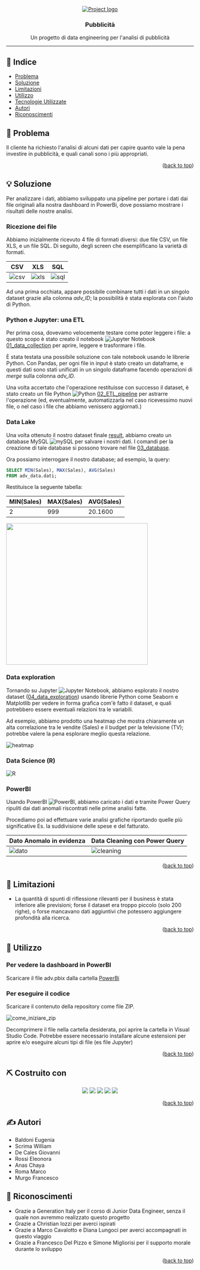 <p align="center">
  <a href="" rel="noopener">
 <img src="./res/hero-partner-genitaly-2x.png" alt="Project logo"></a>
</p>
<h3 align="center">Pubblicità</h3>

<p align="center"> Un progetto di data engineering per l'analisi di pubblicità
  <br> 
</p>

---

## 📝 Indice <a name = "indice"></a>

- [Problema](#problem_statement)
- [Soluzione](#idea)
- [Limitazioni](#limitations)
- [Utilizzo](#usage)
- [Tecnologie Utilizzate](#tech_stack)
- [Autori](#authors)
- [Riconoscimenti](#acknowledgments)

## 🧐 Problema <a name = "problem_statement"></a>

Il cliente ha richiesto l'analisi di alcuni dati per capire quanto vale la pena investire in pubblicità, e quali canali sono i più appropriati.
<p align="right">(<a href="#indice">back to top</a>)</p>

## 💡 Soluzione <a name = "idea"></a>

Per analizzare i dati, abbiamo sviluppato una pipeline per portare i dati dai file originali alla nostra dashboard in PowerBi, dove possiamo mostrare i risultati delle nostre analisi.

### Ricezione dei file

Abbiamo inizialmente ricevuto 4 file di formati diversi: due file CSV, un file XLS, e un file SQL. Di seguito, degli screen che esemplificano la varietà di formati.

| CSV | XLS | SQL |
| --- | --- | --- |
| ![csv](./res/file_file_csv_1.PNG) | ![xls](./res/file_file_xls.PNG) | ![sql](./res/file_file_sql.PNG)

Ad una prima occhiata, appare possibile combinare tutti i dati in un singolo dataset grazie alla colonna _adv\_ID_; la possibilità è stata esplorata con l'aiuto di Python.

### Python e Jupyter: una ETL

Per prima cosa, dovevamo velocemente testare come poter leggere i file: a questo scopo è stato creato il notebook ![Jupyter Notebook](https://img.shields.io/badge/Jupyter-F37626.svg?&style=Flat&logo=Jupyter&logoColor=white)  [01_data_collection](./01_data_collection.ipynb) per aprire, leggere e trasformare i file.

È stata testata una possibile soluzione con tale notebook usando le librerie Python. Con Pandas, per ogni file in input è stato creato un dataframe, e questi dati sono stati unificati in un singolo dataframe facendo operazioni di _merge_ sulla colonna _adv\_ID_.

Una volta accertato che l'operazione restituisse con successo il dataset, è stato creato un file Python ![Python](https://img.shields.io/badge/Python-ffde57?style=Flat&logo=python&logoColor=4584b6) [02_ETL_pipeline](./02_ETL_pipeline.py) per astrarre l'operazione (ed, eventualmente, automatizzarla nel caso ricevessimo nuovi file, o nel caso i file che abbiamo venissero aggiornati.)

### Data Lake

Una volta ottenuto il nostro dataset finale [result](./result.csv), abbiamo creato un database MySQL ![mySQL](https://img.shields.io/badge/MySQL-00758f?style=Flat&logo=mysql&logoColor=f29111) per salvare i nostri dati. I comandi per la creazione di tale database si possono trovare nel file [03_database](./03_database.sql).

Ora possiamo interrogare il nostro database; ad esempio, la query:

```SQL
SELECT MIN(Sales), MAX(Sales), AVG(Sales)
FROM adv_data.dati;
```

Restituisce la seguente tabella:
  
| MIN(Sales) | MAX(Sales) | AVG(Sales) |
| --- | --- | --- |
| 2 | 999 | 20.1600 |

<img src="./res/data_mysql_sales.PNG" width="380">

### Data exploration

Tornando su Jupyter ![Jupyter Notebook](https://img.shields.io/badge/Jupyter-F37626.svg?&style=Flat&logo=Jupyter&logoColor=white), abbiamo esplorato il nostro dataset ([04_data_exploration](./04_data_exploration.ipynb)) usando librerie Python come Seaborn e Matplotlib per vedere in forma grafica com'è fatto il dataset, e quali potrebbero essere eventuali relazioni tra le variabili.

Ad esempio, abbiamo prodotto una heatmap che mostra chiaramente un alta correlazione tra le vendite (Sales) e il budget per la televisione (TV); potrebbe valere la pena esplorare meglio questa relazione.

![heatmap](./res/exploration_output1.png)

### Data Science (R)

![R](https://img.shields.io/badge/R-276DC3?style=Flat&logo=r&logoColor=ABACB1)

### PowerBI

Usando PowerBI ![PowerBI](https://img.shields.io/badge/PowerBI-F2C811?style=Flat&logo=Power%20BI&logoColor=221F1F), abbiamo caricato i dati e tramite Power Query ripuliti dai dati anomali riscontrati nelle prime analisi fatte.

Procediamo poi ad effettuare varie analisi grafiche riportando quelle più significative Es. la suddivisione delle spese e del fatturato.

| Dato Anomalo in evidenza | Data Cleaning con Power Query |
| --- | --- | 
| ![dato](./res/dato%20anomalo%20in%20evidenza.png) | ![cleaning](./res/data%20cleaning%20power%20bi.JPG)

<p align="right">(<a href="#indice">back to top</a>)</p>

## 🚩 Limitazioni <a name = "limitations"></a>

- La quantità di spunti di riflessione rilevanti per il business è stata inferiore alle previsioni; forse il dataset era troppo piccolo (solo 200 righe), o forse mancavano dati aggiuntivi che potessero aggiungere profondità alla ricerca.

<p align="right">(<a href="#indice">back to top</a>)</p>

## 🎈 Utilizzo <a name="usage"></a>

### Per vedere la dashboard in PowerBI

Scaricare il file adv.pbix dalla cartella [PowerBi](./PowerBi)

### Per eseguire il codice

Scaricare il contenuto della repository come file ZIP.

![come_iniziare_zip](./res/come_iniziare_zip.PNG)

Decomprimere il file nella cartella desiderata, poi aprire la cartella in Visual Studio Code. Potrebbe essere necessario installare alcune estensioni per aprire e/o eseguire alcuni tipi di file (es file Jupyter)

<p align="right">(<a href="#indice">back to top</a>)</p>

## ⛏️ Costruito con <a name = "tech_stack"></a>


<p align="center">
<img src="https://img.shields.io/badge/Jupyter-F37626.svg?&style=for-the-badge&logo=Jupyter&logoColor=white"/>
<img src="https://img.shields.io/badge/Python-ffde57?style=for-the-badge&logo=python&logoColor=4584b6"/>
<img src="https://img.shields.io/badge/MySQL-00758f?style=for-the-badge&logo=mysql&logoColor=f29111"/>
<img src="https://img.shields.io/badge/R-276DC3?style=for-the-badge&logo=r&logoColor=ABACB1"/>
<img src="https://img.shields.io/badge/PowerBI-F2C811?style=for-the-badge&logo=Power%20BI&logoColor=221F1F"/></p>


<p align="right">(<a href="#indice">back to top</a>)</p>

## ✍️ Autori <a name = "authors"></a>

- Baldoni Eugenia
- Scrima William
- De Cales Giovanni
- Rossi Eleonora
- Anas Chaya
- Roma Marco
- Murgo Francesco

## 🎉 Riconoscimenti <a name = "acknowledgments"></a>

- Grazie a Generation Italy per il corso di Junior Data Engineer, senza il quale non avremmo realizzato questo progetto
- Grazie a Christian Iozzi per averci ispirati
- Grazie a Marco Cavalotto e Diana Lungoci per averci accompagnati in questo viaggio
- Grazie a Francesco Del Pizzo e Simone Migliorisi per il supporto morale durante lo sviluppo

<p align="right">(<a href="#indice">back to top</a>)</p>
